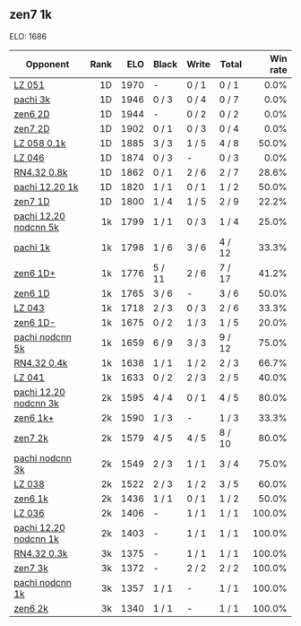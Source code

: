 ## zen7 1k ##

ELO: 1686

Opponent | Rank | ELO | Black | Write | Total | Win rate
---------|-----:|----:|-------|-------|-------|-------:
[LZ 051](LZ%20051.md) | 1D | 1970 | - | 0 / 1 | 0 / 1 | 0.0%
[pachi 3k](pachi%203k.md) | 1D | 1946 | 0 / 3 | 0 / 4 | 0 / 7 | 0.0%
[zen6 2D](zen6%202D.md) | 1D | 1944 | - | 0 / 2 | 0 / 2 | 0.0%
[zen7 2D](zen7%202D.md) | 1D | 1902 | 0 / 1 | 0 / 3 | 0 / 4 | 0.0%
[LZ 058 0.1k](LZ%20058%200.1k.md) | 1D | 1885 | 3 / 3 | 1 / 5 | 4 / 8 | 50.0%
[LZ 046](LZ%20046.md) | 1D | 1874 | 0 / 3 | - | 0 / 3 | 0.0%
[RN4.32 0.8k](RN4.32%200.8k.md) | 1D | 1862 | 0 / 1 | 2 / 6 | 2 / 7 | 28.6%
[pachi 12.20 1k](pachi%2012.20%201k.md) | 1D | 1820 | 1 / 1 | 0 / 1 | 1 / 2 | 50.0%
[zen7 1D](zen7%201D.md) | 1D | 1800 | 1 / 4 | 1 / 5 | 2 / 9 | 22.2%
[pachi 12.20 nodcnn 5k](pachi%2012.20%20nodcnn%205k.md) | 1k | 1799 | 1 / 1 | 0 / 3 | 1 / 4 | 25.0%
[pachi 1k](pachi%201k.md) | 1k | 1798 | 1 / 6 | 3 / 6 | 4 / 12 | 33.3%
[zen6 1D+](zen6%201D+.md) | 1k | 1776 | 5 / 11 | 2 / 6 | 7 / 17 | 41.2%
[zen6 1D](zen6%201D.md) | 1k | 1765 | 3 / 6 | - | 3 / 6 | 50.0%
[LZ 043](LZ%20043.md) | 1k | 1718 | 2 / 3 | 0 / 3 | 2 / 6 | 33.3%
[zen6 1D-](zen6%201D-.md) | 1k | 1675 | 0 / 2 | 1 / 3 | 1 / 5 | 20.0%
[pachi nodcnn 5k](pachi%20nodcnn%205k.md) | 1k | 1659 | 6 / 9 | 3 / 3 | 9 / 12 | 75.0%
[RN4.32 0.4k](RN4.32%200.4k.md) | 1k | 1638 | 1 / 1 | 1 / 2 | 2 / 3 | 66.7%
[LZ 041](LZ%20041.md) | 1k | 1633 | 0 / 2 | 2 / 3 | 2 / 5 | 40.0%
[pachi 12.20 nodcnn 3k](pachi%2012.20%20nodcnn%203k.md) | 2k | 1595 | 4 / 4 | 0 / 1 | 4 / 5 | 80.0%
[zen6 1k+](zen6%201k+.md) | 2k | 1590 | 1 / 3 | - | 1 / 3 | 33.3%
[zen7 2k](zen7%202k.md) | 2k | 1579 | 4 / 5 | 4 / 5 | 8 / 10 | 80.0%
[pachi nodcnn 3k](pachi%20nodcnn%203k.md) | 2k | 1549 | 2 / 3 | 1 / 1 | 3 / 4 | 75.0%
[LZ 038](LZ%20038.md) | 2k | 1522 | 2 / 3 | 1 / 2 | 3 / 5 | 60.0%
[zen6 1k](zen6%201k.md) | 2k | 1436 | 1 / 1 | 0 / 1 | 1 / 2 | 50.0%
[LZ 036](LZ%20036.md) | 2k | 1406 | - | 1 / 1 | 1 / 1 | 100.0%
[pachi 12.20 nodcnn 1k](pachi%2012.20%20nodcnn%201k.md) | 2k | 1403 | - | 1 / 1 | 1 / 1 | 100.0%
[RN4.32 0.3k](RN4.32%200.3k.md) | 3k | 1375 | - | 1 / 1 | 1 / 1 | 100.0%
[zen7 3k](zen7%203k.md) | 3k | 1372 | - | 2 / 2 | 2 / 2 | 100.0%
[pachi nodcnn 1k](pachi%20nodcnn%201k.md) | 3k | 1357 | 1 / 1 | - | 1 / 1 | 100.0%
[zen6 2k](zen6%202k.md) | 3k | 1340 | 1 / 1 | - | 1 / 1 | 100.0%
